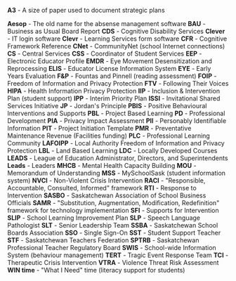 **A3** - A size of paper used to document strategic plans

**Aesop** - The old name for the absense management software 
**BAU** - Business as Usual Board Report
**CDS** - Cognitive Disability Services
**Clever** - IT login software
**Clevr** - Learning Services form software
**CFR** - Cognitive Framework Reference
**CNet** - CommunityNet (school Internet connections)
**CS** - Central Services
**CSS** - Coordinator of Student Services
**EEP** - Electronic Educator Profile
**EMDR** - Eye Movement Desensitization and Reprocessing
**ELIS** - Educator License Information System
**EYE** - Early Years Evaluation
**F&P** - Fountas and Pinnell (reading assessment)
**FOIP** - Freedom of Information and Privacy Protection
**FTV** - Following Their Voices
**HIPA** - Health Information Privacy Protection
**IIP** - Inclusion & Intervention Plan (student support)
**IPP** - Interim Priority Plan
**ISSI** - Invitational Shared Services Initiative
**JP** - Jordan's Principle
**PBIS** - Positive Behavioural Interventions and Supports
**PBL** - Project Based Learning
**PD** - Professional Development
**PIA** - Privacy Impact Assessment
**PII** - Personably Identifiable Information
**PIT** - Project Initiation Template
**PMR** - Preventative Maintenance Revenue (Facilities funding)
**PLC** - Professional Learning Community
**LAFOIPP** - Local Authority Freedom of Information and Privacy Protection
**LBL** - Land Based Learning
**LDC** - Locally Developed Courses
**LEADS** - League of Education Administrator, Directors, and Superintendents
**Leads** - Leaders
**MHCB** - Mental Health Capacity Building
**MOU** - Memorandum of Understanding
**MSS** - MySchoolSask (student information system)
**NVCI** - Non-Violent Crisis Intervention
**RACI** - "Responsible, Accountable, Consulted, Informed" framework
**RTI** - Response to Intervention
**SASBO** - Saskatchewan Association of School Business Officials
**SAMR** - "Substitution, Augmentation, Modification, Redefinition" framework for technology implementation
**SFI** - Supports for Intervention
**SLIP** - School Learning Improvement Plan
**SLP** - Speech Language Pathologist
**SLT** - Senior Leadership Team
**SSBA** - Saskatchewan School Boards Association
**SSO** - Single Sign-On
**SST** - Student Support Teacher
**STF** - Saskatchewan Teachers Federation
**SPTRB** - Saskatchewan Professional Teacher Regulatory Board
**SWIS** - School-wide Information System (behaviour management)
**TERT** - Tragic Event Response Team
**TCI** - Therapeutic Crisis Intervention
**VTRA** - Violence Threat Risk Assessment
**WIN time** - "What I Need" time (literacy support for students)
